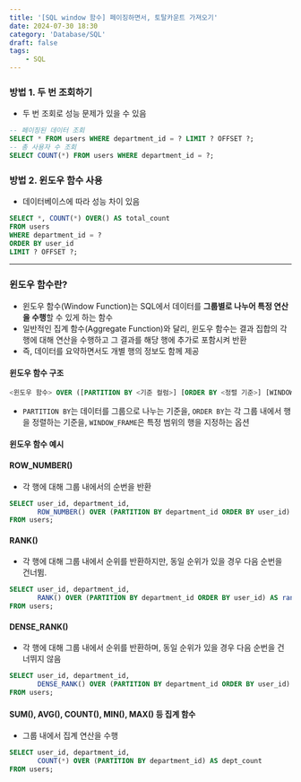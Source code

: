 ```yaml
---
title: '[SQL window 함수] 페이징하면서, 토탈카운트 가져오기'
date: 2024-07-30 18:30
category: 'Database/SQL'
draft: false
tags:
    - SQL
---
```


### 방법 1. 두 번 조회하기

* 두 번 조회로 성능 문제가 있을 수 있음

```sql
-- 페이징된 데이터 조회
SELECT * FROM users WHERE department_id = ? LIMIT ? OFFSET ?;
-- 총 사용자 수 조회
SELECT COUNT(*) FROM users WHERE department_id = ?;
```

### 방법 2. 윈도우 함수 사용

* 데이터베이스에 따라 성능 차이 있음

```sql
SELECT *, COUNT(*) OVER() AS total_count
FROM users
WHERE department_id = ?
ORDER BY user_id
LIMIT ? OFFSET ?;
```

----

### 윈도우 함수란?
* 윈도우 함수(Window Function)는 SQL에서 데이터를 **그룹별로 나누어 특정 연산을 수행**할 수 있게 하는 함수
* 일반적인 집계 함수(Aggregate Function)와 달리, 윈도우 함수는 결과 집합의 각 행에 대해 연산을 수행하고 그 결과를 해당 행에 추가로 포함시켜 반환
* 즉, 데이터를 요약하면서도 개별 행의 정보도 함께 제공


#### 윈도우 함수 구조
```sql
<윈도우 함수> OVER ([PARTITION BY <기준 컬럼>] [ORDER BY <정렬 기준>] [WINDOW_FRAME])
```
* `PARTITION BY`는 데이터를 그룹으로 나누는 기준을, `ORDER BY`는 각 그룹 내에서 행을 정렬하는 기준을, `WINDOW_FRAME`은 특정 범위의 행을 지정하는 옵션

#### 윈도우 함수 예시

#### ROW_NUMBER()
* 각 행에 대해 그룹 내에서의 순번을 반환
```sql
SELECT user_id, department_id, 
       ROW_NUMBER() OVER (PARTITION BY department_id ORDER BY user_id) AS row_num
FROM users;
```

#### RANK()
* 각 행에 대해 그룹 내에서 순위를 반환하지만, 동일 순위가 있을 경우 다음 순번을 건너뜀.
```sql
SELECT user_id, department_id, 
       RANK() OVER (PARTITION BY department_id ORDER BY user_id) AS rank
FROM users;
```

#### DENSE_RANK()
* 각 행에 대해 그룹 내에서 순위를 반환하며, 동일 순위가 있을 경우 다음 순번을 건너뛰지 않음
```sql
SELECT user_id, department_id, 
       DENSE_RANK() OVER (PARTITION BY department_id ORDER BY user_id) AS dense_rank
FROM users;
```

#### SUM(), AVG(), COUNT(), MIN(), MAX() 등 집계 함수
* 그룹 내에서 집계 연산을 수행
```sql
SELECT user_id, department_id, 
       COUNT(*) OVER (PARTITION BY department_id) AS dept_count
FROM users;
```